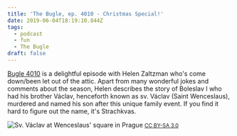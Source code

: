 ```yaml
---
title: 'The Bugle, ep. 4010 - Christmas Special!'
date: 2019-06-04T18:19:10.844Z
tags:
  - podcast
  - fun
  - The Bugle
draft: false
---
```

[Bugle 4010](https://soundcloud.com/the-bugle/bugle-4010-christmas-special) is a delightful episode with Helen Zaltzman who's come down/been let out of the attic. Apart from many wonderful jokes and comments about the season, Helen describes the story of Boleslav I who had his brother Václav, henceforth known as sv. Václav (Saint Wenceslaus), murdered and named his son after this unique family event. If you find it hard to figure out the name, it's Strachkvas.

![Sv. Václav at Wenceslaus' square in Prague](https://upload.wikimedia.org/wikipedia/commons/thumb/8/88/Wenceslas_square_statue_daytime.JPG/1024px-Wenceslas_square_statue_daytime.JPG)
<small>[CC BY-SA 3.0](https://creativecommons.org/licenses/by-sa/3.0/)</small>
